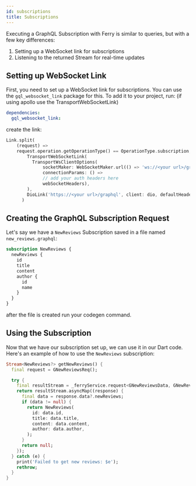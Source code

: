 ```yaml
---
id: subscriptions
title: Subscriptions
---
```


Executing a GraphQL Subscription with Ferry is similar to queries, but with a few key differences:

1. Setting up a WebSocket link for subscriptions
2. Listening to the returned Stream for real-time updates


## Setting up WebSocket Link

First, you need to set up a WebSocket link for subscriptions. You can use the `gql_websocket_link` package for this. To add it to your project, run:
(if using apollo use the TransportWebSocketLink)

```yaml
dependencies:
  gql_websocket_link:
```

create the link:

```dart
Link.split(
    (request) =>
    request.operation.getOperationType() == OperationType.subscription,
        TransportWebSocketLink(
          TransportWsClientOptions(
              socketMaker: WebSocketMaker.url(() => 'ws://<your url>/graphql'),
              connectionParams: () => 
              // add your auth headers here
              webSocketHeaders),
        ),
        DioLink('https://<your url>/graphql', client: dio, defaultHeaders: headers),
      )
```


## Creating the GraphQL Subscription Request

Let's say we have a `NewReviews` Subscription saved in a file named `new_reviews.graphql`:

```graphql
subscription NewReviews {
  newReviews {
    id
    title
    content
    author {
      id
      name
    }
  }
}
```

after the file is created run your codegen command.

## Using the Subscription

Now that we have our subscription set up, we can use it in our Dart code. Here's an example of how to use the `NewReviews` subscription:

```dart
Stream<NewReviews?> getNewReviews() {
  final request = GNewReviewsReq();

  try {
    final resultStream = _ferryService.request<GNewReviewsData, GNewReviewsVars>(request);
    return resultStream.asyncMap((response) {
      final data = response.data?.newReviews;
      if (data != null) {
        return NewReviews(
          id: data.id,
          title: data.title,
          content: data.content,
          author: data.author,
        );
      }
      return null;
    });
  } catch (e) {
    print('Failed to get new reviews: $e');
    rethrow;
  }
}
```



